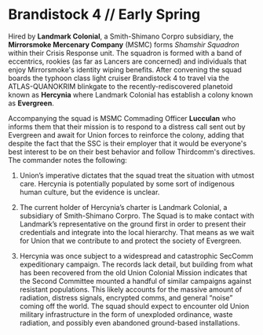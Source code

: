 # Brandistock 4 // Early Spring
Hired by **Landmark Colonial**, a Smith-Shimano Corpro subsidiary, the **Mirrorsmoke Mercenary Company** (MSMC) forms *Shamshir Squadron* within their Crisis Response unit. The squadron is formed with a band of eccentrics, rookies (as far as Lancers are concerned) and individuals that enjoy Mirrorsmoke's identity wiping benefits. After convening the squad boards the typhoon class light cruiser Brandistock 4 to travel via the ATLAS-QUANOKRIM blinkgate to the recently-rediscovered planetoid known as **Hercynia** where Landmark Colonial has establish a colony known as **Evergreen**. 

Accompanying the squad is MSMC Commading Officer **Lucculan** who informs them that their mission is to respond to a distress call sent out by Evergreen and await for Union forces to reinforce the colony, adding that despite the fact that the SSC is their employer that it would be everyone's best interest to be on their best behavior and follow Thirdcomm's directives. The commander notes the following:

1. Union’s imperative dictates that the squad treat the situation with utmost care. Hercynia is potentially populated by some sort of indigenous human culture, but the evidence is unclear.
   
2. The current holder of Hercynia’s charter is Landmark Colonial, a subsidiary of Smith-Shimano Corpro. The Squad is to make contact with Landmark’s representative on the ground first in order to present their credentials and integrate into the local hierarchy. That means as we wait for Union that we contribute to and protect the society of Evergreen.
   
3. Hercynia was once subject to a widespread and catastrophic SecComm expeditionary campaign. The records lack detail, but building from what has been recovered from the old Union Colonial Mission indicates that the Second Committee mounted a handful of similar campaigns against resistant populations. This likely accounts for the massive amount of radiation, distress signals, encrypted comms, and general “noise” coming off the world. The squad should expect to encounter old Union military infrastructure in the form of unexploded ordinance, waste radiation, and possibly even abandoned ground-based installations.
